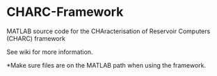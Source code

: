 # CHARC-Framework
MATLAB source code for the CHAracterisation of Reservoir Computers (CHARC) framework

See wiki for more information.

*Make sure files are on the MATLAB path when using the framework.
